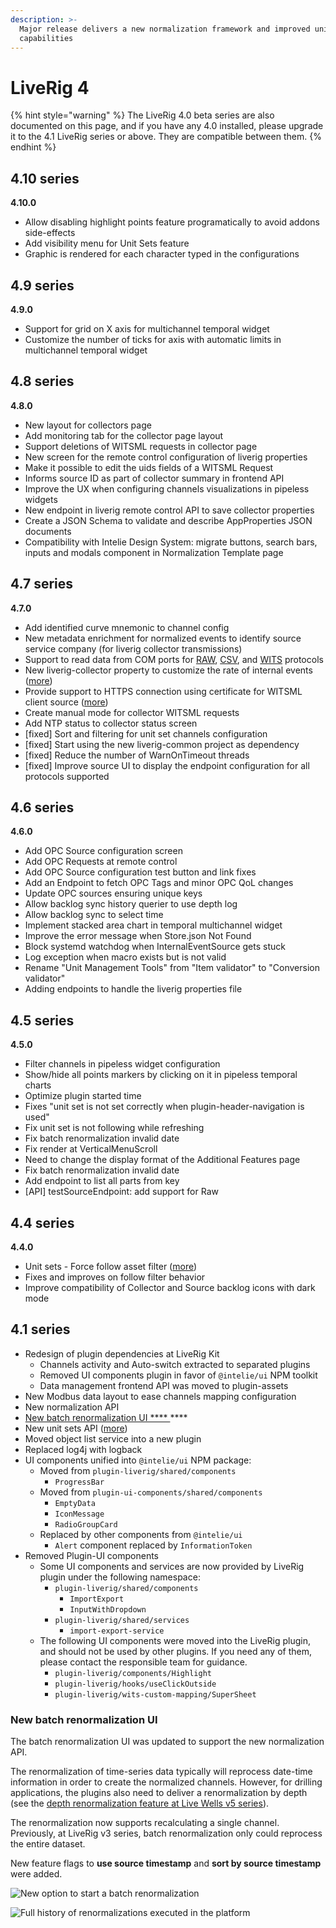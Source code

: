 ```yaml
---
description: >-
  Major release delivers a new normalization framework and improved unit handle
  capabilities
---
```


# LiveRig 4

{% hint style="warning" %}
The LiveRig 4.0 beta series are also documented on this page, and if you have any 4.0 installed, please upgrade it to the 4.1 LiveRig series or above. They are compatible between them.
{% endhint %}

## 4.10 series

**4.10.0**

* Allow disabling highlight points feature programatically to avoid addons side-effects
* Add visibility menu for Unit Sets feature
* Graphic is rendered for each character typed in the configurations

## 4.9 series

**4.9.0**

* Support for grid on X axis for multichannel temporal widget
* Customize the number of ticks for axis with automatic limits in multichannel temporal widget

## 4.8 series

**4.8.0**

* New layout for collectors page
* Add monitoring tab for the collector page layout
* Support deletions of WITSML requests in collector page
* New screen for the remote control configuration of liverig properties
* Make it possible to edit the uids fields of a WITSML Request
* Informs source ID as part of collector summary in frontend API
* Improve the UX when configuring channels visualizations in pipeless widgets
* New endpoint in liverig remote control API to save collector properties
* Create a JSON Schema to validate and describe AppProperties JSON documents
* Compatibility with Intelie Design System: migrate buttons, search bars, inputs and modals component in Normalization Template page

## 4.7 series

**4.7.0**

* Add identified curve mnemonic to channel config
* New metadata enrichment for normalized events to identify source service company (for liverig collector transmissions)
* Support to read data from COM ports for [RAW](../../collector/protocols/raw.md#access-endpoint), [CSV](../../collector/protocols/csv.md#access-endpoint), and [WITS](../../collector/protocols/wits.md#client-mode-configuration) protocols
* New liverig-collector property to customize the rate of internal events ([more](../../collector/configuration/liverig.properties.md))
* Provide support to HTTPS connection using certificate for WITSML client source ([more](../../collector/configuration/certificate-based-authentication-for-witsml-https-sources.md))
* Create manual mode for collector WITSML requests
* Add NTP status to collector status screen
* \[fixed] Sort and filtering for unit set channels configuration
* \[fixed] Start using the new liverig-common project as dependency
* \[fixed] Reduce the number of WarnOnTimeout threads
* \[fixed] Improve source UI to display the endpoint configuration for all protocols supported

## 4.6 series

**4.6.0**

* Add OPC Source configuration screen
* Add OPC Requests at remote control
* Add OPC Source configuration test button and link fixes
* Add an Endpoint to fetch OPC Tags and minor OPC QoL changes
* Update OPC sources ensuring unique keys
* Allow backlog sync history querier to use depth log
* Allow backlog sync to select time
* Implement stacked area chart in temporal multichannel widget
* Improve the error message when Store.json Not Found
* Block systemd watchdog when InternalEventSource gets stuck
* Log exception when macro exists but is not valid
* Rename "Unit Management Tools" from "Item validator" to "Conversion validator"
* Adding endpoints to handle the liverig properties file

## 4.5 series

**4.5.0**

* Filter channels in pipeless widget configuration
* Show/hide all points markers by clicking on it in pipeless temporal charts
* Optimize plugin started time
* Fixes "unit set is not set correctly when plugin-header-navigation is used"
* Fix unit set is not following while refreshing
* Fix batch renormalization invalid date
* Fix render at VerticalMenuScroll
* Need to change the display format of the Additional Features page
* Fix batch renormalization invalid date
* Add endpoint to list all parts from key
* \[API] testSourceEndpoint: add support for Raw

## 4.4 series

**4.4.0**

* Unit sets - Force follow asset filter ([more](../unit-sets/force-follow-asset-units.md))
* Fixes and improves on follow filter behavior
* Improve compatibility of Collector and Source backlog icons with dark mode

## 4.1 series

* Redesign of plugin dependencies at LiveRig Kit
  * Channels activity and Auto-switch extracted to separated plugins
  * Removed UI components plugin in favor of `@intelie/ui` NPM toolkit
  * Data management frontend API was moved to plugin-assets
* New Modbus data layout to ease channels mapping configuration
* New normalization API
* [New batch renormalization UI \*\*\*\* ](liverig-4.md#new-batch-renormalization-ui)\*\*\*\*
* New unit sets API ([more](../unit-sets/))
* Moved object list service into a new plugin
* Replaced log4j with logback
* UI components unified into `@intelie/ui` NPM package:
  * Moved from `plugin-liverig/shared/components`
    * `ProgressBar`
  * Moved from `plugin-ui-components/shared/components`
    * `EmptyData`
    * `IconMessage`
    * `RadioGroupCard`
  * Replaced by other components from `@intelie/ui`
    * `Alert` component replaced by `InformationToken`
* Removed Plugin-UI components
  * Some UI components and services are now provided by LiveRig plugin under the following namespace:
    * `plugin-liverig/shared/components`
      * `ImportExport`
      * `InputWithDropdown`
    * `plugin-liverig/shared/services`
      * `import-export-service`
  * The following UI components were moved into the LiveRig plugin, and should not be used by other plugins. If you need any of them, please contact the responsible team for guidance.
    * `plugin-liverig/components/Highlight`
    * `plugin-liverig/hooks/useClickOutside`
    * `plugin-liverig/wits-custom-mapping/SuperSheet`

### New batch renormalization UI

The batch renormalization UI was updated to support the new normalization API.

The renormalization of time-series data typically will reprocess date-time information in order to create the normalized channels. However, for drilling applications, the plugins also need to deliver a renormalization by depth (see the [depth renormalization feature at Live Wells v5 series](wells-5.md#depth-support-for-batch-renormalizations)).

The renormalization now supports recalculating a single channel. Previously, at LiveRig v3 series, batch renormalization only could reprocess the entire dataset.

New feature flags to **use source timestamp** and **sort by source timestamp** were added.

![New option to start a batch renormalization](<../../.gitbook/assets/image (516).png>)

![Full history of renormalizations executed in the platform](<../../.gitbook/assets/image (434).png>)
